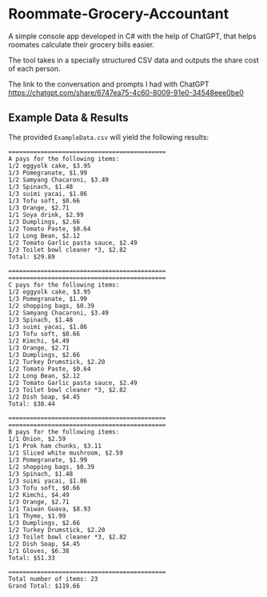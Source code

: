# Roommate-Grocery-Accountant

A simple console app developed in C# with the help of ChatGPT, that helps roomates calculate their grocery bills easier.

The tool takes in a specially structured CSV data and outputs the share cost of each person.

The link to the conversation and prompts I had with ChatGPT
https://chatgpt.com/share/6747ea75-4c60-8009-91e0-34548eee0be0

## Example Data & Results

The provided `ExampleData.csv` will yield the following results:

```
============================================
A pays for the following items:
1/2 eggyolk cake, $3.95
1/3 Pomegranate, $1.99
1/2 Samyang Chacaroni, $3.49
1/3 Spinach, $1.48
1/3 suimi yacai, $1.86
1/3 Tofu soft, $0.66
1/3 Orange, $2.71
1/1 Soya drink, $2.99
1/3 Dumplings, $2.66
1/2 Tomato Paste, $0.64
1/2 Long Bean, $2.12
1/2 Tomato Garlic pasta sauce, $2.49
1/3 Toilet bowl cleaner *3, $2.82
Total: $29.89

============================================
============================================
C pays for the following items:
1/2 eggyolk cake, $3.95
1/3 Pomegranate, $1.99
1/2 shopping bags, $0.39
1/2 Samyang Chacaroni, $3.49
1/3 Spinach, $1.48
1/3 suimi yacai, $1.86
1/3 Tofu soft, $0.66
1/2 Kimchi, $4.49
1/3 Orange, $2.71
1/3 Dumplings, $2.66
1/2 Turkey Drumstick, $2.20
1/2 Tomato Paste, $0.64
1/2 Long Bean, $2.12
1/2 Tomato Garlic pasta sauce, $2.49
1/3 Toilet bowl cleaner *3, $2.82
1/2 Dish Soap, $4.45
Total: $38.44

============================================
============================================
B pays for the following items:
1/1 Onion, $2.59
1/1 Prok ham chunks, $3.11
1/1 Sliced white mushroom, $2.59
1/3 Pomegranate, $1.99
1/2 shopping bags, $0.39
1/3 Spinach, $1.48
1/3 suimi yacai, $1.86
1/3 Tofu soft, $0.66
1/2 Kimchi, $4.49
1/3 Orange, $2.71
1/1 Taiwan Guava, $8.93
1/1 Thyme, $1.99
1/3 Dumplings, $2.66
1/2 Turkey Drumstick, $2.20
1/3 Toilet bowl cleaner *3, $2.82
1/2 Dish Soap, $4.45
1/1 Gloves, $6.38
Total: $51.33

============================================
Total number of items: 23
Grand Total: $119.66
```

